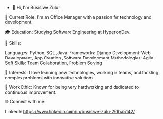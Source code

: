 - 👋 Hi, I'm Busisiwe Zulu!

💼 Current Role:
I'm an Office Manager with a passion for technology and development.

🎓 Education:
Studying Software Engineering at HyperionDev.

🔧 Skills:

Languages: Python, SQL ,Java. 
Frameworks: Django
Development: Web Development, App Creation ,Software Development
Methodologies: Agile
Soft Skills: Team Collaboration, Problem Solving

🚀 Interests:
I love learning new technologies, working in teams, and tackling complex problems with innovative solutions.

🌟 Work Ethic:
Known for being very hardworking and dedicated to continuous improvement.

🌐 Connect with me:

LinkedIn https://www.linkedin.com/in/busisiwe-zulu-261ba5142/
<!---
BusiZulu/BusiZulu is a ✨ special ✨ repository because its `README.md` (this file) appears on your GitHub profile.
You can click the Preview link to take a look at your changes.
--->
